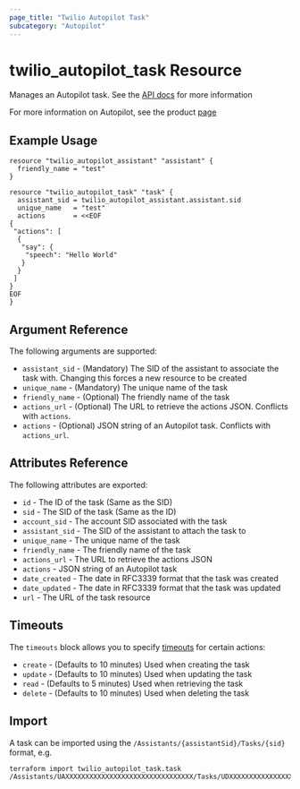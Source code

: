 ```yaml
---
page_title: "Twilio Autopilot Task"
subcategory: "Autopilot"
---
```


# twilio_autopilot_task Resource

Manages an Autopilot task. See the [API docs](https://www.twilio.com/docs/autopilot/api/task) for more information

For more information on Autopilot, see the product [page](https://www.twilio.com/autopilot)

## Example Usage

```hcl
resource "twilio_autopilot_assistant" "assistant" {
  friendly_name = "test"
}

resource "twilio_autopilot_task" "task" {
  assistant_sid = twilio_autopilot_assistant.assistant.sid
  unique_name   = "test"
  actions       = <<EOF
{
 "actions": [
  {
   "say": {
    "speech": "Hello World"
   }
  }
 ]
}
EOF
}
```

## Argument Reference

The following arguments are supported:

- `assistant_sid` - (Mandatory) The SID of the assistant to associate the task with. Changing this forces a new resource to be created
- `unique_name` - (Mandatory) The unique name of the task
- `friendly_name` - (Optional) The friendly name of the task
- `actions_url` - (Optional) The URL to retrieve the actions JSON. Conflicts with `actions`.
- `actions` - (Optional) JSON string of an Autopilot task. Conflicts with `actions_url`.

## Attributes Reference

The following attributes are exported:

- `id` - The ID of the task (Same as the SID)
- `sid` - The SID of the task (Same as the ID)
- `account_sid` - The account SID associated with the task
- `assistant_sid` - The SID of the assistant to attach the task to
- `unique_name` - The unique name of the task
- `friendly_name` - The friendly name of the task
- `actions_url` - The URL to retrieve the actions JSON
- `actions` - JSON string of an Autopilot task
- `date_created` - The date in RFC3339 format that the task was created
- `date_updated` - The date in RFC3339 format that the task was updated
- `url` - The URL of the task resource

## Timeouts

The `timeouts` block allows you to specify [timeouts](https://www.terraform.io/docs/configuration/resources.html#timeouts) for certain actions:

- `create` - (Defaults to 10 minutes) Used when creating the task
- `update` - (Defaults to 10 minutes) Used when updating the task
- `read` - (Defaults to 5 minutes) Used when retrieving the task
- `delete` - (Defaults to 10 minutes) Used when deleting the task

## Import

A task can be imported using the `/Assistants/{assistantSid}/Tasks/{sid}` format, e.g.

```shell
terraform import twilio_autopilot_task.task /Assistants/UAXXXXXXXXXXXXXXXXXXXXXXXXXXXXXXXX/Tasks/UDXXXXXXXXXXXXXXXXXXXXXXXXXXXXXXXX
```
